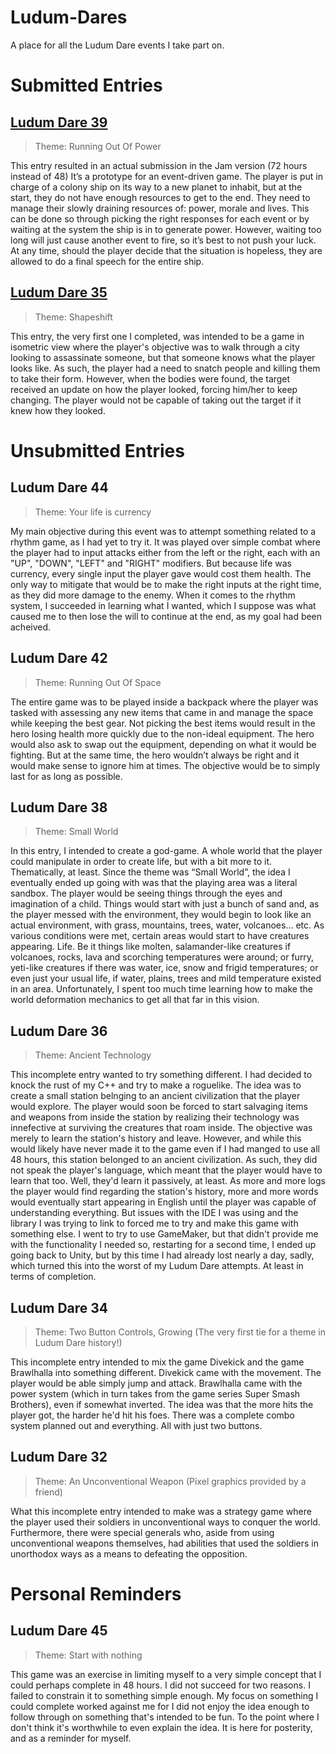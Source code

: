 # Ludum-Dares
A place for all the Ludum Dare events I take part on.

# **Submitted Entries**

## [**Ludum Dare 39**](https://ldjam.com/events/ludum-dare/39/a-colonys-abyss)
> Theme: Running Out Of Power

This entry resulted in an actual submission in the Jam version (72 hours instead of 48)
It’s a prototype for an event-driven game. The player is put in charge of a colony ship on its way to a new planet to inhabit, but at the start, they do not have enough resources to get to the end. They need to manage their slowly draining resources of: power, morale and lives. This can be done so through picking the right responses for each event or by waiting at the system the ship is in to generate power. However, waiting too long will just cause another event to fire, so it’s best to not push your luck. At any time, should the player decide that the situation is hopeless, they are allowed to do a final speech for the entire ship.

## [**Ludum Dare 35**](http://ludumdare.com/compo/ludum-dare-35/?action=preview&uid=44036)
> Theme: Shapeshift

This entry, the very first one I completed, was intended to be a game in isometric view where the player's objective was to walk through a city looking to assassinate someone, but that someone knows what the player looks like. As such, the player had a need to snatch people and killing them to take their form. However, when the bodies were found, the target received an update on how the player looked, forcing him/her to keep changing. The player would not be capable of taking out the target if it knew how they looked.

# **Unsubmitted Entries**
## **Ludum Dare 44**
> Theme: Your life is currency

My main objective during this event was to attempt something related to a rhythm game, as I had yet to try it. It was played over simple combat where the player had to input attacks either from the left or the right, each with an "UP", "DOWN", "LEFT" and "RIGHT" modifiers. But because life was currency, every single input the player gave would cost them health. The only way to mitigate that would be to make the right inputs at the right time, as they did more damage to the enemy. When it comes to the rhythm system, I succeeded in learning what I wanted, which I suppose was what caused me to then lose the will to continue at the end, as my goal had been acheived.


## **Ludum Dare 42**
> Theme: Running Out Of Space

The entire game was to be played inside a backpack where the player was tasked with assessing any new items that came in and manage the space while keeping the best gear. Not picking the best items would result in the hero losing health more quickly due to the non-ideal equipment. The hero would also ask to swap out the equipment, depending on what it would be fighting. But at the same time, the hero wouldn’t always be right and it would make sense to ignore him at times. The objective would be to simply last for as long as
possible.

## **Ludum Dare 38**
> Theme: Small World

In this entry, I intended to create a god-game. A whole world that the player could manipulate in order to create life, but with a bit more to it.
Thematically, at least. Since the theme was “Small World”, the idea I eventually ended up going with was that the playing area was a literal sandbox. The player would be seeing things through the eyes and imagination of a child. Things would start with just a bunch of sand and, as the player messed with the environment, they would begin to look like an actual environment, with grass, mountains, trees, water, volcanoes… etc.
As various conditions were met, certain areas would start to have creatures appearing. Life. Be it things like molten, salamander-like creatures if volcanoes, rocks, lava and scorching temperatures were around; or furry, yeti-like creatures if there was water, ice, snow and frigid temperatures; or even just your usual life, if water, plains, trees and mild temperature existed in an area. Unfortunately, I spent too much time learning how to make the world deformation mechanics to get all that far in this vision.

## **Ludum Dare 36**
> Theme: Ancient Technology

This incomplete entry wanted to try something different. I had decided to knock the rust of my C++ and try to make a roguelike. The idea was to create a small station belnging to an ancient civilization that the player would explore. The player would soon be forced to start salvaging items and weapons from inside the station by realizing their technology was innefective at surviving the creatures that roam inside. The objective was merely to learn the station's history and leave. However, and while this would likely have never made it to the game even if I had manged to use all 48 hours, this station belonged to an ancient civilization. As such, they did not speak the player's language, which meant that the player would have to learn that too. Well, they'd learn it passively, at least. As more and more logs the player would find regarding the station's history, more and more words would eventually start appearing in English until the player was capable of understanding everything.
But issues with the IDE I was using and the library I was trying to link to forced me to try and make this game with something else. I went to try to use GameMaker, but that didn't provide me with the functionality I needed so, restarting for a second time, I ended up going back to Unity, but by this time I had already lost nearly a day, sadly, which turned this into the worst of my Ludum Dare attempts. At least in terms of completion.

## **Ludum Dare 34**
> Theme: Two Button Controls, Growing (The very first tie for a theme in Ludum Dare history!)

This incomplete entry intended to mix the game Divekick and the game Brawlhalla into something different. Divekick came with the movement. The player would be able simply jump and attack.
Brawlhalla came with the power system (which in turn takes from the game series Super Smash Brothers), even if somewhat inverted. The idea was that the more hits the player got, the harder he'd hit his foes. There was a complete combo system planned out and everything. All with just two buttons.

## **Ludum Dare 32**
> Theme: An Unconventional Weapon (Pixel graphics provided by a friend)

What this incomplete entry intended to make was a strategy game where the player used their soldiers in unconventional ways to conquer the world. Furthermore, there were special generals who, aside from using unconventional weapons themselves, had abilities that used the soldiers in unorthodox ways as a means to defeating the opposition.

# Personal Reminders
## **Ludum Dare 45**
> Theme: Start with nothing

This game was an exercise in limiting myself to a very simple concept that I could perhaps complete in 48 hours. I did not succeed for two reasons. I failed to constrain it to something simple enough. My focus on something I could complete worked against me for I did not enjoy the idea enough to follow through on something that's intended to be fun. To the point where I don't think it's worthwhile to even explain the idea. It is here for posterity, and as a reminder for myself.
